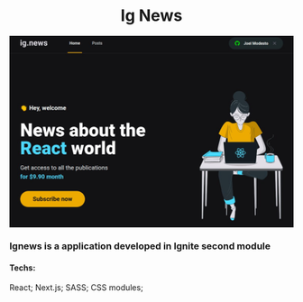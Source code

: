 <h1 align="center">Ig News</h1>
<img align="center" src="/.github/ignews.jpg" alt="ignews landing page">

<h3>Ignews is a application developed in Ignite second module</h3>

<h4>Techs:</h4>
<p>React;    Next.js;   SASS;    CSS modules;</p>